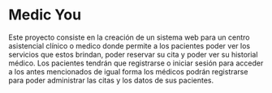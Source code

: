 # Medic You 
<p>
Este proyecto consiste en la creación de un sistema web para un centro asistencial clínico o medico donde permite a los pacientes poder ver los servicios que estos brindan, poder reservar su cita y poder ver su historial médico. Los pacientes tendrán que registrarse o iniciar sesión para acceder a los antes mencionados de igual forma los médicos podrán registrarse para poder administrar las citas y los datos de sus pacientes.
</p>
